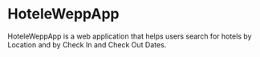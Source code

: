 # HoteleWeppApp
HoteleWeppApp is a web application that helps users search for hotels by Location and by Check In and Check Out Dates.
